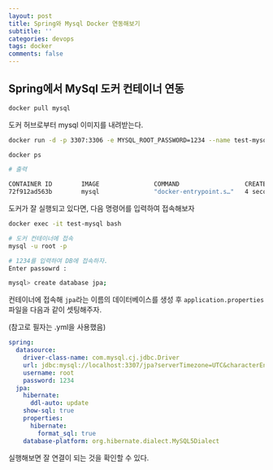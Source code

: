 ```yaml
---
layout: post
title: Spring와 Mysql Docker 연동해보기
subtitle: ''
categories: devops
tags: docker
comments: false
---
```


## Spring에서 MySql 도커 컨테이너 연동

```bash
docker pull mysql
```

도커 허브로부터 mysql 이미지를 내려받는다.

```bash
docker run -d -p 3307:3306 -e MYSQL_ROOT_PASSWORD=1234 --name test-mysql mysql

docker ps

# 출력

CONTAINER ID        IMAGE               COMMAND                  CREATED             STATUS              PORTS                               NAMES
72f912ad563b        mysql               "docker-entrypoint.s…"   4 seconds ago       Up 4 seconds        0.0.0.0:3306->3306/tcp, 33060/tcp   test-mysql
```

도커가 잘 실행되고 있다면, 다음 명령어를 입력하여 접속해보자

```bash
docker exec -it test-mysql bash

# 도커 컨테이너에 접속
mysql -u root -p

# 1234를 입력하여 DB에 접속하자.
Enter passowrd :

mysql> create database jpa;
```

컨테이너에 접속해 `jpa`라는 이름의 데이터베이스를 생성 후 `application.properties` 파일을 다음과 같이 셋팅해주자.

(참고로 필자는 .yml을 사용했음)

```yaml
spring:
  datasource:
    driver-class-name: com.mysql.cj.jdbc.Driver
    url: jdbc:mysql://localhost:3307/jpa?serverTimezone=UTC&characterEncoding=UTF-8
    username: root
    password: 1234
  jpa:
    hibernate:
      ddl-auto: update
    show-sql: true
    properties:
      hibernate:
        format_sql: true
    database-platform: org.hibernate.dialect.MySQL5Dialect
```

실행해보면 잘 연결이 되는 것을 확인할 수 있다.
